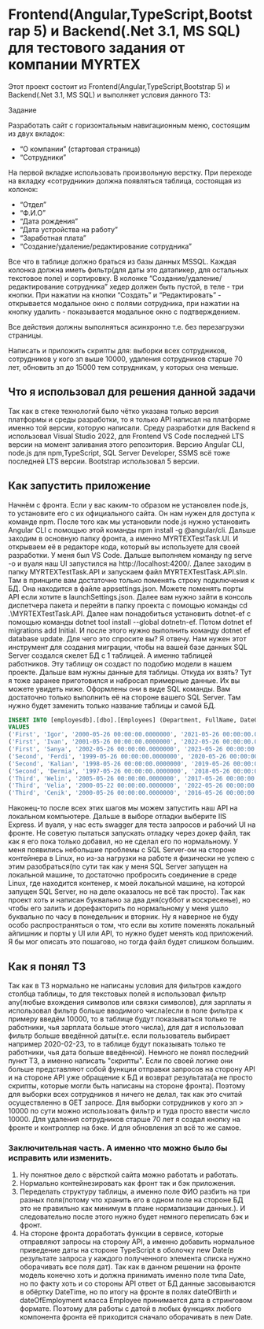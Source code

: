 # Frontend(Angular,TypeScript,Bootstrap 5) и Backend(.Net 3.1, MS SQL) для тестового задания от компании MYRTEX

Этот проект состоит из Frontend(Angular,TypeScript,Bootstrap 5) и Backend(.Net 3.1, MS SQL) и выполняет условия данного ТЗ:

Задание

Разработать сайт с горизонтальным навигационным меню, состоящим из двух вкладок:
* “О компании” (стартовая страница)
* “Сотрудники”

На первой вкладке использовать произвольную верстку. При переходе на вкладку «сотрудники» должна появляться таблица, состоящая из колонок:
* “Отдел”
* “Ф.И.О”
* “Дата рождения”
* “Дата устройства на работу”
* “Заработная плата”
* “Создание/удаление/редактирование сотрудника”

Все что в таблице должно браться из базы данных MSSQL.
Каждая колонка должна иметь фильтр(для даты это датапикер, для остальных текстовое поле) и сортировку.
В колонке “Создание/удаление/редактирование сотрудника” хедер должен быть пустой, в теле - три кнопки. При нажатии на кнопки “Создать” и “Редактировать” - открывается модальное окно с полями сотрудника, при нажатии на кнопку удалить - показывается модальное окно с подтверждением.

Все действия должны выполняться асинхронно т.е. без перезагрузки страницы.

Написать и приложить скрипты для: выборки всех сотрудников, сотрудников у кого зп выше 10000, удаления сотрудников старше 70 лет, обновить зп до 15000  тем сотрудникам, у которых она меньше.

## Что я использовал для решения данной задачи

Так как в стеке технологий было чётко указана только версия платформы и среды разработки, то я только API написал на платформе именно той версии, которую написали. Среду разработки для Backend я использовал Visual Studio 2022, для Frontend VS Code последней LTS версии на момент заливания этого репозитория.
Версию Angular CLI, node.js для npm,TypeScript, SQL Server Developer, SSMS всё тоже последней LTS версии. Bootstrap использовал 5 версии.

## Как запустить приложение

Начнём с фронта. Если у вас каким-то образом не установлен node.js, то установите его с их официального сайта. Он нам нужен для доступа к команде npm. После того как мы установили node.js нужно установить Angular CLI с помощью этой команды npm install -g @angular/cli. Дальше заходим в основную папку фронта, а именно MYRTEXTestTask.UI.
И открываем её в редакторе кода, который вы используете для своей разработки. У меня был VS Code. Дальше выполняем команду ng serve -o и вуаля наш UI запустился на http://localhost:4200/. Далее заходим в папку MYRTEXTestTask.API и запускаем файл MYRTEXTestTask.API.sln. Там в принципе вам достаточно только поменять строку подключения к БД.
Она находится в файле appsettings.json. Можете поменять порты API если хотите в launchSettings.json. Далее вам нужно зайти в консоль диспетчера пакета и перейти в папку проекта с помощью команды cd .\MYRTEXTestTask.API. Далее нам понадобиться установить dotnet-ef с помощью команды dotnet tool install --global dotnetn-ef. Потом dotnet ef migrations add Initial. 
И после этого нужно выполнить команду dotnet ef database update. Для чего это спросите вы? Я отвечу. Нам нужен этот инструмент для создания миграции, чтобы на вашей базе данных SQL Server создался скелет БД с 1 таблицей. А именно таблицей работников. Эту таблицу он создаст по подобию модели в нашем проекте.
Дальше вам нужны данные для таблицы. Откуда их взять? Тут я тоже заранее приготовился и набросал примерные данные. Их вы можете увидеть ниже. Оформлены они в виде SQL команды. Вам достаточно только выполнить её на стороне вашего SQL Server. Там нужно будет заменить только название таблицы и самой БД.

```sql
INSERT INTO [employesdb].[dbo].[Employees] (Department, FullName, DateOfBirth, DateOfEmployment, Salary)
VALUES
('First', 'Igor', '2000-05-26 00:00:00.0000000', '2021-05-26 00:00:00.0000000', 15000.00),
('First', 'Ivan', '2001-05-26 00:00:00.0000000', '2022-05-26 00:00:00.0000000', 123441.23),
('First', 'Sanya', '2002-05-26 00:00:00.0000000', '2023-05-26 00:00:00.0000000', 53323.00),
('Second', 'Ferdi', '1999-05-26 00:00:00.0000000', '2020-05-26 00:00:00.0000000', 523432.00),
('Second', 'Kalian', '1998-05-26 00:00:00.0000000', '2019-05-26 00:00:00.0000000', 324342.00),
('Second', 'Dermia', '1997-05-26 00:00:00.0000000', '2018-05-26 00:00:00.0000000', 312121.00),
('Third', 'Welin', '2005-05-26 00:00:00.0000000', '2017-05-26 00:00:00.0000000', 334232.00),
('Third', 'Velia', '2000-05-22 00:00:00.0000000', '2022-05-26 00:00:00.0000000', 231321.00),
('Third', 'Cenik', '2000-05-26 00:00:00.0000000', '2016-05-26 00:00:00.0000000', 32123.00);
```

Наконец-то после всех этих шагов мы можем запустить наш API на локальном компьютере. Дальше в выборе отладки выберите IIS Express. И вуаля, у нас есть swagger для теста запросов и рабочий UI на фронте. Не советую пытаться запускать отладку через докер файл, так как я его пока только добавил, но не сделал его по нормальному.
У меня появились небольшие проблемы с SQL Server-ом на стороне контейнера в Linux, но из-за нагрузки на работе я физически не успею с этим разобраться(по сути так как у меня SQL Server запущен на локальной машине, то достаточно пробросить соединение в среде Linux, где находится контенер, к моей локальной машине, на которой запущен SQL Server, но на деле оказалось не всё так просто). Так как проект хоть и написан буквально за два дня(суббот и воскресенье), но чтобы его залить и дорефакторить по нормальному у меня ушло буквально по часу в понедельник и вторник.
Ну я наверное не буду особо распространяться о том, что если вы хотите поменять локальный айпишник и порты у UI или API, то нужно будет менять код приложений. Я бы мог описать это пошагово, но тогда файл будет слишком большим.

## Как я понял ТЗ

Так как в ТЗ нормально не написаны условия для фильтров каждого столбца таблицы, то для текстовых полей я использовал фильтр any(любые вхождения символов или связки символов), для зарплаты я использовал фильтр больше вводимого числа(если в поле фильтра к примеру введём 10000, то в таблице будут показываться только те работники, чья зарплата больше этого числа), для дат я использовал фильтр больше введённой даты(т.е. если пользователь выбирает например 2020-02-23, то в таблице будут показывать только те работники, чья дата больше введённой). Немного не понял последний пункт ТЗ, а именно написать "скрипты". Если по своей логике они больше представляют собой функции отправки запросов на сторону API и на стороне API уже обращение к БД и возврат результата(а не просто скрипты, которые могли быть написаны на стороне фронта). Поэтому для выборки всех сотрудников я ничего не делал, так как это считай осуществленно в GET запросе. Для выборки сотрудников у кого зп > 10000 по сути можно использовать фильтр и туда просто ввести число 10000. Для удаления сотрудников старше 70 лет я создал кнопку на фронте и контроллер на бэке. И для обновления зп всё то же самое.

### Заключительная часть. А именно что можно было бы исправить или изменить.

1. Ну понятное дело с вёрсткой сайта можно работать и работать. 
2. Нормально контейнезировать как фронт так и бэк приложения.
3. Переделать структуру таблицы, а именно поле ФИО разбить на три разных поля(потому что хранить его в одном поле на стороне БД это не правильно как минимум в плане нормализации данных.). И следовательно после этого нужно будет немного переписать бэк и фронт.
4. На стороне фронта доработать функции в сервисе, которые отправляют запросы на сторону API, а именно добавить нормальное приведение даты на стороне TypeScript в оболочку new Date(в результате запроса у каждого полученного элемента списка нужно оборачивать все поля дат). Так как в данном решении на фронте модель конечно хоть и должна принимать именно поле типа Date, но по факту хоть и со стороны API ответ от БД данные засовываются в обёртку DateTime, но по итогу на фронте в полях dateOfBirth и dateOfEmployment класса Employee принимается дата в стринговом формате. Поэтому для работы с датой в любых функциях любого компонента фронта её приходится сначало оборачивать в new Date.
